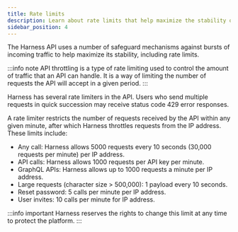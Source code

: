 ```yaml
---
title: Rate limits
description: Learn about rate limits that help maximize the stability of the Harness API.
sidebar_position: 4
---
```


The Harness API uses a number of safeguard mechanisms against bursts of incoming traffic to help maximize its stability, including rate limits.

:::info note
API throttling is a type of rate limiting used to control the amount of traffic that an API can handle. It is a way of limiting the number of requests the API will accept in a given period.
:::

Harness has several rate limiters in the API. Users who send multiple requests in quick succession may receive status code 429 error responses.

A rate limiter restricts the number of requests received by the API within any given minute, after which Harness throttles requests from the IP address. These limits include:

- Any call: Harness allows 5000 requests every 10 seconds (30,000 requests per minute) per IP address.
- API calls: Harness allows 1000 requests per API key per minute.
- GraphQL APIs: Harness allows up to 1000 requests a minute per IP address.
- Large requests (character size > 500,000): 1 payload every 10 seconds.
- Reset password: 5 calls per minute per IP address.
- User invites: 10 calls per minute for IP address.

:::info important
Harness reserves the rights to change this limit at any time to protect the platform.
:::

